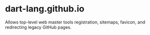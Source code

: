 # dart-lang.github.io

Allows top-level web master tools registration, sitemaps, favicon, and redirecting legacy GitHub pages.
